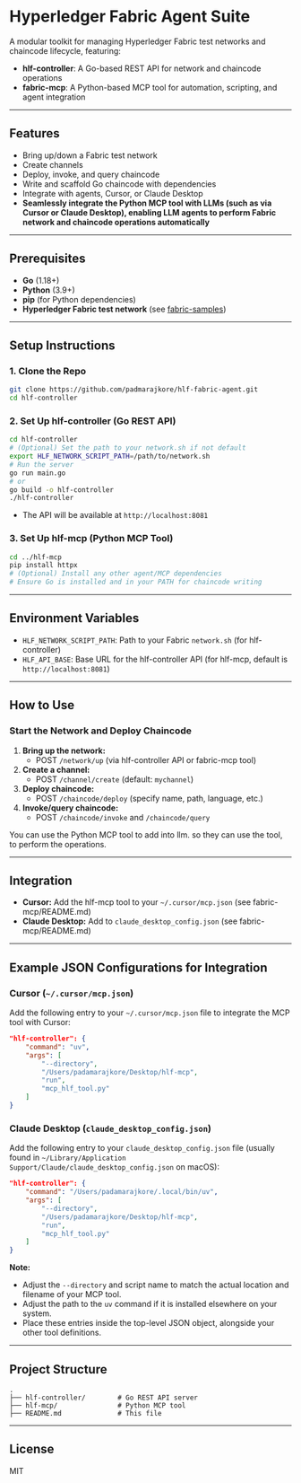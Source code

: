 # Hyperledger Fabric Agent Suite

A modular toolkit for managing Hyperledger Fabric test networks and chaincode lifecycle, featuring:
- **hlf-controller**: A Go-based REST API for network and chaincode operations
- **fabric-mcp**: A Python-based MCP tool for automation, scripting, and agent integration

---

## Features
- Bring up/down a Fabric test network
- Create channels
- Deploy, invoke, and query chaincode
- Write and scaffold Go chaincode with dependencies
- Integrate with agents, Cursor, or Claude Desktop
- **Seamlessly integrate the Python MCP tool with LLMs (such as via Cursor or Claude Desktop), enabling LLM agents to perform Fabric network and chaincode operations automatically**

---

## Prerequisites
- **Go** (1.18+)
- **Python** (3.9+)
- **pip** (for Python dependencies)
- **Hyperledger Fabric test network** (see [fabric-samples](https://github.com/hyperledger/fabric-samples))

---

## Setup Instructions

### 1. Clone the Repo
```sh
git clone https://github.com/padmarajkore/hlf-fabric-agent.git
cd hlf-controller
```

### 2. Set Up hlf-controller (Go REST API)
```sh
cd hlf-controller
# (Optional) Set the path to your network.sh if not default
export HLF_NETWORK_SCRIPT_PATH=/path/to/network.sh
# Run the server
go run main.go
# or
go build -o hlf-controller
./hlf-controller
```
- The API will be available at `http://localhost:8081`

### 3. Set Up hlf-mcp (Python MCP Tool)
```sh
cd ../hlf-mcp
pip install httpx
# (Optional) Install any other agent/MCP dependencies
# Ensure Go is installed and in your PATH for chaincode writing
```

---

## Environment Variables
- `HLF_NETWORK_SCRIPT_PATH`: Path to your Fabric `network.sh` (for hlf-controller)
- `HLF_API_BASE`: Base URL for the hlf-controller API (for hlf-mcp, default is `http://localhost:8081`)

---

## How to Use

### Start the Network and Deploy Chaincode
1. **Bring up the network:**
   - POST `/network/up` (via hlf-controller API or fabric-mcp tool)
2. **Create a channel:**
   - POST `/channel/create` (default: `mychannel`)
3. **Deploy chaincode:**
   - POST `/chaincode/deploy` (specify name, path, language, etc.)
4. **Invoke/query chaincode:**
   - POST `/chaincode/invoke` and `/chaincode/query`

You can use the Python MCP tool to add into llm. so they can use the tool, to perform the operations.

---

## Integration
- **Cursor:** Add the hlf-mcp tool to your `~/.cursor/mcp.json` (see fabric-mcp/README.md)
- **Claude Desktop:** Add to `claude_desktop_config.json` (see fabric-mcp/README.md)

---

## Example JSON Configurations for Integration

### Cursor (`~/.cursor/mcp.json`)
Add the following entry to your `~/.cursor/mcp.json` file to integrate the MCP tool with Cursor:

```json
"hlf-controller": {
    "command": "uv",
    "args": [
        "--directory",
        "/Users/padamarajkore/Desktop/hlf-mcp",
        "run",
        "mcp_hlf_tool.py"
    ]
}
```

### Claude Desktop (`claude_desktop_config.json`)
Add the following entry to your `claude_desktop_config.json` file (usually found in `~/Library/Application Support/Claude/claude_desktop_config.json` on macOS):

```json
"hlf-controller": {
    "command": "/Users/padamarajkore/.local/bin/uv",
    "args": [
        "--directory",
        "/Users/padamarajkore/Desktop/hlf-mcp",
        "run",
        "mcp_hlf_tool.py"
    ]
}
```

**Note:**
- Adjust the `--directory` and script name to match the actual location and filename of your MCP tool.
- Adjust the path to the `uv` command if it is installed elsewhere on your system.
- Place these entries inside the top-level JSON object, alongside your other tool definitions.

---

## Project Structure
```
.
├── hlf-controller/        # Go REST API server
├── hlf-mcp/               # Python MCP tool
├── README.md              # This file
```

---

## License
MIT 

